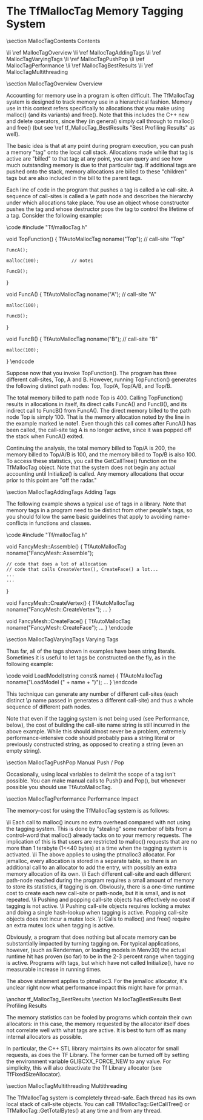 # The TfMallocTag Memory Tagging System

\section MallocTagContents Contents

\li \ref MallocTagOverview
\li \ref MallocTagAddingTags
\li \ref MallocTagVaryingTags
\li \ref MallocTagPushPop
\li \ref MallocTagPerformance
\li \ref MallocTagBestResults
\li \ref MallocTagMultithreading

\section MallocTagOverview Overview

Accounting for memory use in a program is often difficult.  The TfMallocTag system is designed to track memory use in a hierarchical fashion.  Memory use in this context refers specifically to allocations that you make using malloc() (and its variants) and free().  Note that this includes the C++ new and delete operators, since they (in general) simply call through to malloc() and free() (but see \ref tf_MallocTag_BestResults "Best Profiling Results" as well).

The basic idea is that at any point during program execution, you can push a memory "tag" onto the local call stack.  Allocations made while that tag is active are "billed" to that tag; at any point, you can query and see how much outstanding memory is due to that particular tag.  If additional tags are pushed onto the stack, memory allocations are billed to these "children" tags but are also included in the bill to the parent tags.

Each line of code in the program that pushes a tag is called a \e call-site.  A sequence of call-sites is called a \e path node and describes the hierarchy under which allocations take place.  You use an object whose constructor pushes the tag and whose destructor pops the tag to control the lifetime of a tag.  Consider the following example:

\code
#include "Tf/mallocTag.h"

void TopFunction() 
{
    TfAutoMallocTag noname("Top");	// call-site "Top"

    FuncA();

    malloc(100);			// note1

    FuncB();
}

void FuncA() 
{
    TfAutoMallocTag noname("A");	// call-site "A"

    malloc(100);

    FuncB();
}

void FuncB() 
{
    TfAutoMallocTag noname("B");	// call-site "B"

    malloc(100);
}
\endcode

Suppose now that you invoke TopFunction().  The program has three different call-sites, Top, A and B.  However, running TopFunction() generates the following distinct path nodes:  Top, Top/A, Top/A/B, and Top/B.

The total memory billed to path node Top is 400.  Calling TopFunction() results in allocations in itself, its direct calls FuncA() and FuncB(), and its indirect call to FuncB() from FuncA().  The direct memory billed to the path node Top is simply 100.  That is the memory allocation noted by the line in the example marked \e note1.  Even though this call comes after FuncA() has been called, the call-site tag A is no longer active, since it was popped off the stack when FuncA() exited.

Continuing the analysis, the total memory billed to Top/A is 200, the memory billed to Top/A/B is 100, and the memory billed to Top/B is also 100.  To access these statistics, you call the GetCallTree() function on the TfMallocTag object.  Note that the system does not begin any actual accounting until Initialize() is called.  Any memory allocations that occur prior to this point are "off the radar."

\section MallocTagAddingTags Adding Tags

The following example shows a typical use of tags in a library.  Note that memory tags in a program need to be distinct from other people's tags, so you should follow the same basic guidelines that apply to avoiding name-conflicts in functions and classes.

\code
#include "Tf/mallocTag.h"

void FancyMesh::Assemble()
{
    TfAutoMallocTag noname("FancyMesh::Assemble");

    // code that does a lot of allocation
    // code that calls CreateVertex(), CreateFace() a lot...
    ...
    ...
}

void FancyMesh::CreateVertex()
{
    TfAutoMallocTag noname("FancyMesh::CreateVertex");
    ...
}

void FancyMesh::CreateFace()
{
    TfAutoMallocTag noname("FancyMesh::CreateFace");
    ...
}
\endcode

\section MallocTagVaryingTags Varying Tags

Thus far,  all of the tags shown in examples have been string literals.  Sometimes it is useful to let tags be constructed on the fly, as in the following example: 

\code
void LoadModel(string const& name)
{
    TfAutoMallocTag noname("LoadModel (" + name + ")");
    ...
}
\endcode

This technique can generate any number of different call-sites (each distinct \p name passed in generates a different call-site) and thus a whole sequence of different path nodes.

Note that even if the tagging system is not being used (see Performance, below), the cost of building the call-site name string is still incurred in the above example.  While this should almost never be a problem, extremely performance-intensive code should probably pass a string literal or previously constructed string, as opposed to creating a string (even an empty string).

\section MallocTagPushPop Manual Push / Pop

Occasionally, using local variables to delimit the scope of a tag isn't possible.  You can make manual calls to Push() and Pop(), but whenever possible you should use TfAutoMallocTag.

\section MallocTagPerformance Performance Impact

The memory-cost for using the TfMallocTag system is as follows:

\li Each call to malloc() incurs no extra overhead compared with not using the tagging system.  This is done by "stealing" some number of bits from a control-word that malloc() already tacks on to your memory requests.  The implication of this is that users are restricted to malloc() requests that are no more than 1 terabyte (1<<40 bytes) at a time when the tagging system is activated.
\li The above applies to using the ptmalloc3 allocator.  For jemalloc, every allocation is stored in a separate table, so there is an additional call to an allocator to add the entry, with possibly an extra memory allocation of its own.
\li Each different call-site and each different path-node reached during the program requires a small amount of memory to store its statistics, if tagging is on.  Obviously, there is a one-time runtime cost to create each new call-site or path-node, but it is small, and is not repeated.
\li Pushing and popping call-site objects has effectively no cost if tagging is not active.
\li Pushing call-site objects requires locking a mutex and doing a single hash-lookup when tagging is active.  Popping call-site objects does not incur a mutex lock.
\li Calls to malloc() and free() require an extra mutex lock when tagging is active.

Obviously, a program that does nothing but allocate memory can be substantially impacted by turning tagging on.  For typical applications, however, (such as Renderman, or loading models in Menv30) the actual runtime hit has proven (so far) to be in the 2-3 percent range when tagging is active.  Programs with tags, but which have not called Initialize(), have no measurable increase in running times.

The above statement applies to ptmalloc3.  For the jemalloc allocator, it's unclear right now what performance impact this might have for prman.

\anchor tf_MallocTag_BestResults
\section MallocTagBestResults Best Profiling Results

The memory statistics can be fooled by programs which contain their own allocators: in this case, the memory requested by the allocator itself does not correlate well with what tags are active.  It is best to turn off as many internal allocators as possible.

In particular, the C++ STL library maintains its own allocator for small requests, as does the TF Library.  The former can be turned off by setting the environment variable GLIBCXX_FORCE_NEW to any value.  For simplicity, this will also deactivate the Tf Library allocator (see TfFixedSizeAllocator).

\section MallocTagMultithreading Multithreading

The TfMallocTag system is completely thread-safe.  Each thread has its own local stack of call-site objects.  You can call TfMallocTag::GetCallTree() or TfMallocTag::GetTotalBytes() at any time and from any thread.
